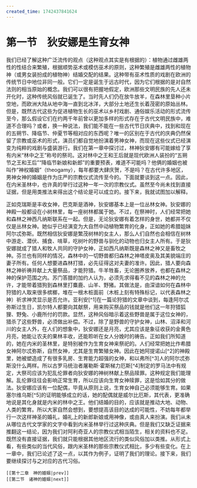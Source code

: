 ```yaml
---
created_time: 1742437841624
---
```

# 第一节　狄安娜是生育女神

我们已经了解这种广泛流传的观点（这种观点其实是有根据的）：植物通过雌雄两性的性结合来繁殖，根据顺势巫术或模仿巫术的原则，这种繁殖是雌雄两性的植物神（或男女装扮成的植物神）结婚交配的结果。这种带有巫术性质的戏剧在欧洲的传统节日中地位非同一般。它们一定是诞生于远古时代，因为它们根据的是对自然法则的相当原始的概念。我们可以很有把握地假定，欧洲那些文明民族的先人还未开化时，这种传统风俗就已诞生了。当时先人们仍在放牛放羊，在森林里垦种小片空地，而欧洲大陆从地中海一直到北冰洋，大部分土地还生长着茂密的原始丛林。但是，既然古代这些为促进植物生长的巫术以乡村戏剧、通俗娱乐活动的形式流传至今，那么假设它们在约两千年前曾以更加多样的形式存在于古代文明民族中，难道不合理吗？或者，换一种说法，我们能不能在一些古代节日庆典中，找到和现在的五朔节、降临节、仲夏节等相对应的东西呢？唯一的区别在于古代的庆典仍然保留了宗教或巫术的形式，演员们都自觉地扮演着男神女神，而现在这些仪式已经演变为纯粹的戏剧与盛装游行。我们在第一章中探讨过，林神狄安娜有可能嫁给了享有内米“林中之王”称号的祭司。这对林中之王和王后就是现代欧洲人装扮的“五朔节之王和王后”“降临节新娘和新郎”的重要预表，难道不可能吗？他俩的婚姻也被叫作“神权婚姻”（theogamy），每年都要大肆庆贺，不是吗？在古代许多地区，男神女神的婚姻是作为庄严的宗教仪式流传至今的。下面就要谈到这一点。因此，在内米圣林中，也许真的举行过这种一年一次的宗教仪式。虽然至今尚未找到直接证据，但是用类推法来得出这个结论是可以成立的。接下来，我就试图加以解释。

正如克瑞斯是丰收女神，巴克斯是酒神，狄安娜基本上是一位丛林女神。狄安娜的神殿一般都设在小树林里，每一座树林都属于她。不过，在祭神时，人们经常把她和森林之神西凡纳斯联系在一起。但是，无论狄安娜有着怎样的身世，她都并不仅仅是丛林女神。她似乎已经演变为大自然中动植物繁育的化身，正如她的希腊姐妹阿尔忒弥斯。既然相信狄安娜是繁茂树林的女主人，那么人们自然也会相信在树林中游走、潜伏、捕食、啃草，吃树叶的野兽与驯化的动物也归女主人所有。于是狄安娜就成了猎人和牧人共同的守护女神，正如西凡纳斯既是森林之神又是畜牧之神。芬兰也有同样的情况，森林中的一切野兽都归森林之神塔皮奥及其美貌端庄的妻子所有。任何人想要进森林打猎，必先征得这对夫妻的准许。因此，猎人要向森林之神祈祷并献上大量祭品，才能狩猎。牛羊牲畜，无论圈养放养，也都在森林之神的保护范围之内。苏门答腊的加约人认为，必须先求得看不见的森林之神的允许，才能带着猎狗到森林里打麋鹿、山羊、野猪。其做法是，由深谙如何在森林中狩猎的人取来很多槟榔，堆在一根木桩面前（木桩上刻有特殊标记，以代表森林之神）祈求神灵显示是否允许。亚利安[^1]在一篇论狩猎的文章中谈到，每逢阿尔忒弥斯过生日，凯尔特人都要向其献祭，用来购买祭品的钱就是他们这一年狩猎狐狸、野兔、小鹿所付的罚款。显然，这种风俗暗示着这些野兽是属于这位女神的，猎杀了这些野兽，必须做出补偿。不过，除了是野兽的守护女神，山林、沼泽和河川的女主人外，在人们的想象中，狄安娜还是月亮，尤其应该是象征收获的金黄色月亮，她能让农夫的果林丰收，还能聆听在女人分娩时的祷告。正如我们所知道的，她在内米的圣林里，是特别被作为生育女神来祭祀的。人们经常把她比作希腊女神阿尔忒弥斯，自然女神，尤其是生育繁殖女神。因此在她阿提诺山[^2]的神殿里，她被塑造成了有很多乳房、生育能力超强的女神，和以弗所[^3]人的阿尔忒弥斯没什么两样。所以古罗马统治者屠勒斯·霍斯梯力厄斯[^4]制定的罗马法中有规定，大祭司应该为犯乱伦罪者向狄安娜的神树林献上祭品赎罪。这种规定我们能理解。乱伦罪往往会影响正常生育，所以应该向生育女神赎罪，这是恰如其分的做法。狄安娜应该有一位配偶，毕竟从原则上说，生育女神自己必须能够生育。如果塞尔维乌斯[^5]的证明能够成立的话，她的配偶就是威尔比厄斯，其代表，更准确地说是其化身就是内米的林中之王。他们结婚的目的，应该就是推动大地、动物、人类的繁育。所以大家自然会想到，要想提高该目的达成的可能性，不妨每年都举行一次这样神圣的婚礼，婚礼上的新郎新娘或用神像，或由真人来扮演。我们从未从哪位古代文学家的文字中看到内米圣林举行过这种庆典。但是我们又缺乏证据来推翻这一结论，因为我们对阿利奇亚人的宗教仪式相当陌生，相关的资料也不足。既然没有直接证据，我们就只能根据其他地区流行的类似风俗加以类推。从形式上看，有些类似的当代风俗，跟内米圣林的那些宗教仪式相比，多少有些变化。在上一章中，我们已论述了这一点，以其作为例子，证明了我们的理论。接下来，我们要继续探讨与之对应的古代习俗。

```booknav
[[第十二章　神的婚姻|prev]]
[[第二节　诸神的婚姻|next]]
```